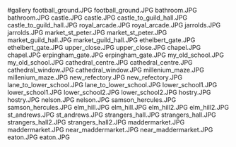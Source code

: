 #gallery
football_ground.JPG	football_ground.JPG
bathroom.JPG	bathroom.JPG
castle.JPG	castle.JPG
castle_to_guild_hall.JPG	castle_to_guild_hall.JPG
royal_arcade.JPG	royal_arcade.JPG
jarrolds.JPG	jarrolds.JPG
market_st_peter.JPG	market_st_peter.JPG
market_guild_hall.JPG	market_guild_hall.JPG
ethelbert_gate.JPG	ethelbert_gate.JPG
upper_close.JPG	upper_close.JPG
chapel.JPG	chapel.JPG
erpingham_gate.JPG	erpingham_gate.JPG
my_old_school.JPG	my_old_school.JPG
cathedral_centre.JPG	cathedral_centre.JPG
cathedral_window.JPG	cathedral_window.JPG
millenium_maze.JPG	millenium_maze.JPG
new_refectory.JPG	new_refectory.JPG
lane_to_lower_school.JPG	lane_to_lower_school.JPG
lower_school1.JPG	lower_school1.JPG
lower_school2.JPG	lower_school2.JPG
hostry.JPG	hostry.JPG
nelson.JPG	nelson.JPG
samson_hercules.JPG	samson_hercules.JPG
elm_hill.JPG	elm_hill.JPG
elm_hill2.JPG	elm_hill2.JPG
st_andrews.JPG	st_andrews.JPG
strangers_hall.JPG	strangers_hall.JPG
strangers_hall2.JPG	strangers_hall2.JPG
maddermarket.JPG	maddermarket.JPG
near_maddermarket.JPG	near_maddermarket.JPG
eaton.JPG	eaton.JPG
